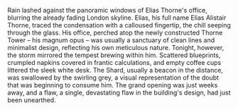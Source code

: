 Rain lashed against the panoramic windows of Elias Thorne's office, blurring the already fading London skyline.  Elias, his full name Elias Alistair Thorne, traced the condensation with a calloused fingertip, the chill seeping through the glass.  His office, perched atop the newly constructed Thorne Tower – his magnum opus –  was usually a sanctuary of clean lines and minimalist design, reflecting his own meticulous nature.  Tonight, however, the storm mirrored the tempest brewing within him.  Scattered blueprints, crumpled napkins covered in frantic calculations, and empty coffee cups littered the sleek white desk.  The Shard, usually a beacon in the distance, was swallowed by the swirling grey, a visual representation of the doubt that was beginning to consume him.  The grand opening was just weeks away, and a flaw, a single, devastating flaw in the building's design, had just been unearthed.
